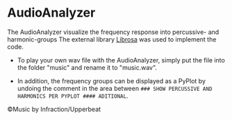 # AudioAnalyzer
The AudioAnalyzer visualize the frequency response into percussive- and harmonic-groups
The external library [Librosa](https://librosa.org/ "Librosa.org") was used to implement the code.

- To play your own wav file with the AudioAnalyzer,
simply put the file into the folder "music" and rename it to "music.wav".

- In addition, the frequency groups can be displayed as a PyPlot by undoing 
the comment in the area between `### SHOW PERCUSSIVE AND HARMONICS PER PYPLOT #### ADITIONAL`.

©Music by Infraction/Upperbeat

